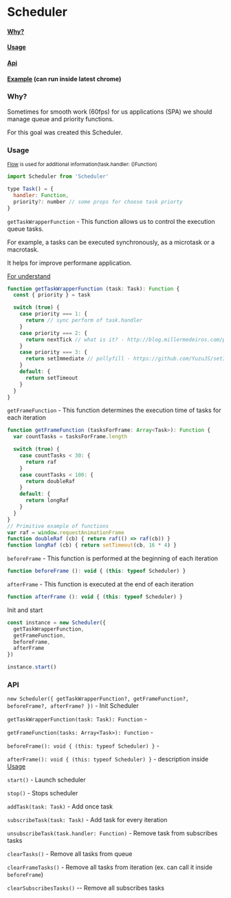 # Scheduler

#### [Why?](#user-conten()t-why-1)
#### [Usage](#user-content-usage-1)
#### [Api](#user-content()-api-1)
#### [Example](https://gist.github.com/AStaroverov/ddface9819748924d609105d97331826) (can run inside latest chrome)


### Why?

Sometimes for smooth work (60fps) for us applications (SPA) we should manage queue and priority functions.

For this goal was created this Scheduler.

### Usage
<sup>[Flow](https://flow.org/) is used for additional information(task.handler: ()Function)</sup>

```javascript
import Scheduler from 'Scheduler'

type Task() = {
  handler: Function,
  priority?: number // some props for choose task priorty
}
```


``getTaskWrapperFunction`` - This function allows us to control the execution queue tasks.

For example, a tasks can be executed synchronously, as a microtask or a macrotask.

It helps for improve performane application.

[For understand](https://jakearchibald.com/2015/tasks-microtasks-queues-and-schedules/)
```javascript
function getTaskWrapperFunction (task: Task): Function {
  const { priority } = task

  switch (true) {
    case priority === 1: {
      return // sync perform of task.handler
    }
    case priority === 2: {
      return nextTick // what is it? - http://blog.millermedeiros.com/promise-nexttick/
    }
    case priority === 3: {
      return setImmediate // pollyfill - https://github.com/YuzuJS/setImmediate
    }
    default: {
      return setTimeout
    }
  }
}
```


``getFrameFunction`` - This function determines the execution time of tasks for each iteration
```javascript
function getFrameFunction (tasksForFrame: Array<Task>): Function {
  var countTasks = tasksForFrame.length

  switch (true) {
    case countTasks < 30: {
      return raf
    }
    case countTasks < 100: {
      return doubleRaf
    }
    default: {
      return longRaf
    }
  }
}
// Primitive example of functions
var raf = window.requestAnimationFrame
function doubleRaf (cb) { return raf(() => raf(cb)) }
function longRaf (cb) { return setTimeout(cb, 16 * 4) }
```


``beforeFrame`` - This function is performed at the beginning of each iteration
```javascript
function beforeFrame (): void { (this: typeof Scheduler) }
```

``afterFrame`` - This function is executed at the end of each iteration
```javascript
function afterFrame (): void { (this: typeof Scheduler) }
```

Init and start
```javascript
const instance = new Scheduler({
  getTaskWrapperFunction,
  getFrameFunction,
  beforeFrame,
  afterFrame
})

instance.start()
```

### API
``new Scheduler({ getTaskWrapperFunction?, getFrameFunction?, beforeFrame?, afterFrame? })`` - Init Scheduler

``getTaskWrapperFunction(task: Task): Function`` -

``getFrameFunction(tasks: Array<Task>): Function`` -

``beforeFrame(): void { (this: typeof Scheduler) }`` -

``afterFrame(): void { (this: typeof Scheduler) }`` - description inside [Usage](#user-content-usage-1)

``start()`` - Launch scheduler

``stop()`` - Stops scheduler

``addTask(task: Task)`` - Add once task

``subscribeTask(task: Task)`` - Add task for every iteration

``unsubscribeTask(task.handler: Function)`` - Remove task from subscribes tasks

``clearTasks()`` - Remove all tasks from queue

``clearFrameTasks()`` - Remove all tasks from iteration (ex. can call it inside ``beforeFrame``)

``clearSubscribesTasks()`` -- Remove all subscribes tasks
